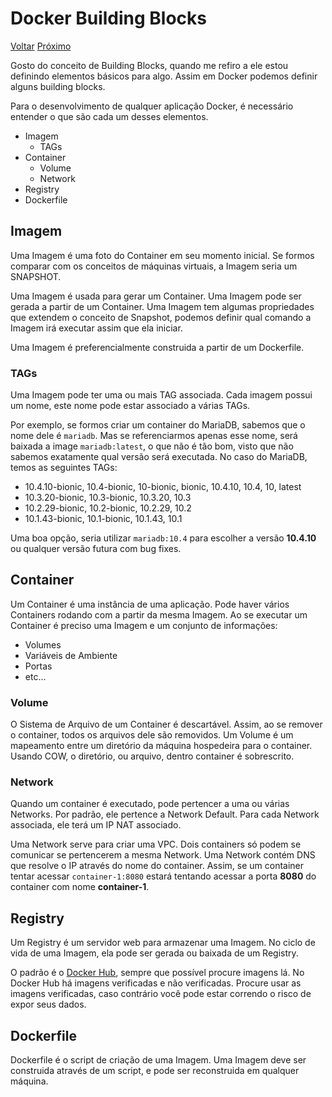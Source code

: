 # Docker Building Blocks

[Voltar](/01-o-que-e-docker.md) [Próximo](03-criando-um-servidor-web.md)

Gosto do conceito de Building Blocks, quando me refiro a ele estou definindo elementos básicos para algo. Assim em Docker podemos definir alguns building blocks.

Para o desenvolvimento de qualquer aplicação Docker, é necessário entender o que são cada um desses elementos.

* Imagem
    * TAGs
* Container
    * Volume
    * Network
* Registry
* Dockerfile

## Imagem

Uma Imagem é uma foto do Container em seu momento inicial. Se formos comparar com os conceitos de máquinas virtuais, a Imagem seria um SNAPSHOT.

Uma Imagem é usada para gerar um Container. Uma Imagem pode ser gerada a partir de um Container. Uma Imagem tem algumas propriedades que extendem o conceito de Snapshot, podemos definir qual comando a Imagem irá executar assim que ela iniciar.

Uma Imagem é preferencialmente construida a partir de um Dockerfile.

### TAGs

Uma Imagem pode ter uma ou mais TAG associada. Cada imagem possui um nome, este nome pode estar associado a várias TAGs. 

Por exemplo, se formos criar um container do MariaDB, sabemos que o nome dele é `mariadb`. Mas se referenciarmos apenas esse nome, será baixada a image `mariadb:latest`, o que não é tão bom, visto que não sabemos exatamente qual versão será executada. No caso do MariaDB, temos as seguintes TAGs:
* 10.4.10-bionic, 10.4-bionic, 10-bionic, bionic, 10.4.10, 10.4, 10, latest
* 10.3.20-bionic, 10.3-bionic, 10.3.20, 10.3
* 10.2.29-bionic, 10.2-bionic, 10.2.29, 10.2
* 10.1.43-bionic, 10.1-bionic, 10.1.43, 10.1

Uma boa opção, seria utilizar `mariadb:10.4` para escolher a versão **10.4.10** ou qualquer versão futura com bug fixes.

## Container

Um Container é uma instância de uma aplicação. Pode haver vários Containers rodando com a partir da mesma Imagem. Ao se executar um Container é preciso uma Imagem e um conjunto de informações:
* Volumes
* Variáveis de Ambiente
* Portas
* etc...

### Volume

O Sistema de Arquivo de um Container é descartável. Assim, ao se remover o container, todos os arquivos dele são removidos. Um Volume é um mapeamento entre um diretório da máquina hospedeira para o container. Usando COW, o diretório, ou arquivo, dentro container é sobrescrito. 

### Network

Quando um container é executado, pode pertencer a uma ou várias Networks. Por padrão, ele pertence a Network Default. Para cada Network associada, ele terá um IP NAT associado. 

Uma Network serve para criar uma VPC. Dois containers só podem se comunicar se pertencerem a mesma Network. Uma Network contém DNS que resolve o IP através do nome do container. Assim, se um container tentar acessar `container-1:8080` estará tentando acessar a porta **8080** do container com nome **container-1**.

## Registry

Um Registry é um servidor web para armazenar uma Imagem. No ciclo de vida de uma Imagem, ela pode ser gerada ou baixada de um Registry. 

O padrão é o [Docker Hub](https://hub.docker.com/), sempre que possível procure imagens lá. No Docker Hub há imagens verificadas e não verificadas. Procure usar as imagens verificadas, caso contrário você pode estar correndo o risco de expor seus dados.


## Dockerfile

Dockerfile é o script de criação de uma Imagem. Uma Imagem deve ser construida através de um script, e pode ser reconstruida em qualquer máquina.
